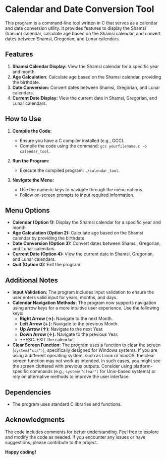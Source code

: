 # Calendar and Date Conversion Tool

This program is a command-line tool written in C that serves as a calendar and date conversion utility. It provides features to display the Shamsi (Iranian) calendar, calculate age based on the Shamsi calendar, and convert dates between Shamsi, Gregorian, and Lunar calendars.

## Features

1. **Shamsi Calendar Display:** View the Shamsi calendar for a specific year and month.
2. **Age Calculation:** Calculate age based on the Shamsi calendar, providing the birthdate.
3. **Date Conversion:** Convert dates between Shamsi, Gregorian, and Lunar calendars.
4. **Current Date Display:** View the current date in Shamsi, Gregorian, and Lunar calendars.

## How to Use

1. **Compile the Code:**
    - Ensure you have a C compiler installed (e.g., GCC).
    - Compile the code using the command: `gcc yourfilename.c -o calendar_tool`.

2. **Run the Program:**
    - Execute the compiled program: `./calendar_tool`.

3. **Navigate the Menu:**
    - Use the numeric keys to navigate through the menu options.
    - Follow on-screen prompts to input required information.

## Menu Options

- **Calendar (Option 1):** Display the Shamsi calendar for a specific year and month.
- **Age Calculation (Option 2):** Calculate age based on the Shamsi calendar by providing the birthdate.
- **Date Conversion (Option 3):** Convert dates between Shamsi, Gregorian, and Lunar calendars.
- **Current Date (Option 4):** View the current date in Shamsi, Gregorian, and Lunar calendars.
- **Quit (Option 0):** Exit the program.

## Additional Notes

- **Input Validation:** The program includes input validation to ensure the user enters valid input for years, months, and days.
- **Calendar Navigation Methods:** The program now supports navigation using arrow keys for a more intuitive user experience. Use the following keys:
   - **Right Arrow (→):** Navigate to the next Month.
   - **Left Arrow (←):** Navigate to the previous Month.
   - **Up Arrow (↑):** Navigate to the next Year.
   - **Down Arrow (↓):** Navigate to the previous Year.
   - **ESC: EXIT the calendar.
- **Clear Screen Function:** The program uses a function to clear the screen (`system("cls")`), specifically designed for Windows systems. If you are using a different operating system, such as Linux or macOS, the clear screen function may not work as intended. In such cases, you might see the screen cluttered with previous outputs. Consider using platform-specific commands (e.g., `system("clear")` for Unix-based systems) or rely on alternative methods to improve the user interface.

## Dependencies

- The program uses standard C libraries and functions.

## Acknowledgments

The code includes comments for better understanding. Feel free to explore and modify the code as needed. If you encounter any issues or have suggestions, please contribute to the project.

**Happy coding!**